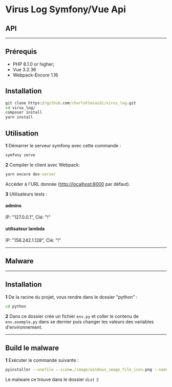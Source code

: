 Virus Log Symfony/Vue Api
========================

## API
------

Prérequis
------------

* PHP 8.1.0 or higher;
* Vue 3.2.36
* Webpack-Encore 1.16

Installation
------------

```cmd
git clone https://github.com/charlottesaidi/virus_log.git
cd virus_log/
composer install
yarn install
```

Utilisation
-----

**1** Démarrer le serveur symfony avec cette commande :

```cmd
symfony serve
```

**2** Compiler le client avec Webpack:
```cmd
yarn encore dev-server
```

Accéder à l'URL donnée (<http://localhost:8000> par défaut).

**3** Utilisateurs tests :
#### admins
IP: "127.0.0.1", Clé: "!" 
#### utilisateur lambda
IP: "158.242.1.128", Clé: "!"  

[1]: https://symfony.com/doc/current/best_practices.html
[2]: https://symfony.com/doc/current/setup.html#technical-requirements
[3]: https://symfony.com/download
[4]: https://symfony.com/book

---

## Malware
----------

Installation
------------

**1** De la racine du projet, vous rendre dans le dossier "python" :
```cmd
cd python
```

**2** Dans ce dossier crée un fichier `env.py` et coller le contenu de `env.exemple.py` dans se dernier puis changer les valeurs des variables d'environnement.

---

Build le malware
----------------

**1** Exécuter le commande suivante :
```cmd
pyinstaller --onefile --icon=./image/windows_image_file_icon.png --name={le nom que vous souhaiter}.png payload.py
```

Le malware ce trouve dans le dossier `dist` :)
